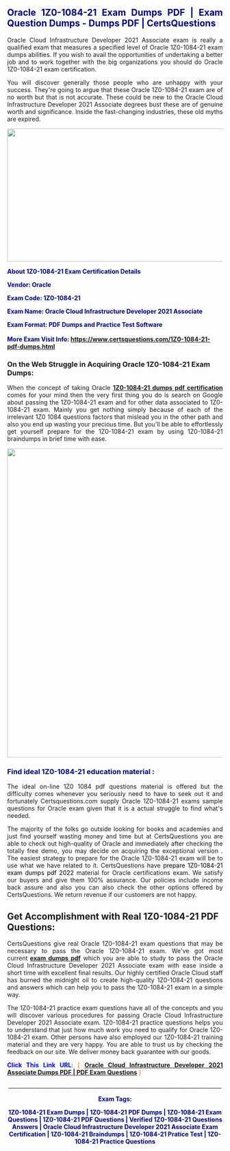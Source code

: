 <h2 style="text-align: justify;"><span style="color: #000080;">Oracle 1Z0-1084-21 Exam Dumps PDF | Exam Question Dumps - Dumps PDF | CertsQuestions</span></h2>
<p style="text-align: justify;">Oracle Cloud Infrastructure Developer 2021 Associate exam is really a qualified exam that measures a specified level of Oracle  1Z0-1084-21 exam dumps abilities. If you wish to avail the opportunities of undertaking a better job and to work together with the big organizations you should do Oracle 1Z0-1084-21 exam certification.</p>
<p style="text-align: justify;">You will discover generally those people who are unhappy with your success. They're going to argue that these Oracle  1Z0-1084-21 exam are of no worth but that is not accurate. These could be new to the Oracle Cloud Infrastructure Developer 2021 Associate degrees bust these are of genuine worth and significance. Inside the fast-changing industries, these old myths are expired.</p>
<p><img style="display: block; margin-left: auto; margin-right: auto;" src="https://i.imgur.com/eaP4ae9.png" width="840" height="310" /></p>
<p><span style="color: #000080;"><strong>About 1Z0-1084-21 Exam Certification Details</strong></span></p>
<p><span style="color: #000080;"><strong>Vendor: Oracle<br /></strong></span></p>
<p><span style="color: #000080;"><strong>Exam Code: 1Z0-1084-21</strong></span></p>
<p><span style="color: #000080;"><strong>Exam Name: Oracle Cloud Infrastructure Developer 2021 Associate</strong></span></p>
<p><span style="color: #000080;"><strong>Exam Format: PDF Dumps and Practice Test Software<br /><br />More Exam Visit Info: <span style="color: #ff6600;"><a href="https://www.certsquestions.com/1Z0-1084-21-pdf-dumps.html">https://www.certsquestions.com/1Z0-1084-21-pdf-dumps.html</a></span></strong></span></p>
<h3>On the Web Struggle in Acquiring Oracle 1Z0-1084-21 Exam Dumps:</h3>
<p style="text-align: justify;">When the concept of taking Oracle <a href="https://www.certsquestions.com/1Z0-1084-21-pdf-dumps.html"><strong> 1Z0-1084-21 dumps pdf certification</strong></a> comes for your mind then the very first thing you do is search on Google about passing the 1Z0-1084-21 exam and for other data associated to 1Z0-1084-21 exam. Mainly you get nothing simply because of each of the irrelevant 1Z0 1084 questions factors that mislead you in the other path and also you end up wasting your precious time. But you'll be able to effortlessly get yourself prepare for the 1Z0-1084-21 exam by using 1Z0-1084-21 braindumps in brief time with ease.</p>
<p><a href="https://www.certsquestions.com/1Z0-1084-21-pdf-dumps.html"><img style="display: block; margin-left: auto; margin-right: auto;" src="https://i.imgur.com/pxhoKQ2.png" width="720" /></a></p>
<h3><span style="color: #000080;">Find ideal  1Z0-1084-21 education material :</span></h3>
<p style="text-align: justify;">The ideal on-line 1Z0 1084 pdf questions material is offered but the difficulty comes whenever you seriously need to have to seek out it and fortunately Certsquestions.com supply Oracle 1Z0-1084-21 exams sample questions for Oracle  exam given that it is a actual struggle to find what's needed.</p>
<p style="text-align: justify;">The majority of the folks go outside looking for books and academies and just find yourself wasting money and time but at CertsQuestions you are able to check out high-quality of Oracle  and immediately after checking the totally free demo, you may decide on acquiring the exceptional version . The easiest strategy to prepare for the Oracle 1Z0-1084-21 exam will be to use what we have related to it. CertsQuestions have <span style="color: #000000;">prepare 1Z0-1084-21 exam dumps pdf 2022</span> material for Oracle certifications exam. We satisfy our buyers and give them 100% assurance. Our policies include income back assure and also you can also check the other options offered by CertsQuestions. We return revenue if our customers are not happy.</p>
<h2>Get Accomplishment with Real 1Z0-1084-21 PDF Questions:</h2>
<p style="text-align: justify;">CertsQuestions give real Oracle 1Z0-1084-21 exam questions that may be necessary to pass the Oracle  1Z0-1084-21 exam. We've got most current<strong>&nbsp;<a href="https://www.certsquestions.com/">exam dumps pdf</a></strong>&nbsp;which you are able to study to pass the Oracle Cloud Infrastructure Developer 2021 Associate exam with ease inside a short time with excellent final results. Our highly certified Oracle Cloud staff has burned the midnight oil to create high-quality 1Z0-1084-21 questions and answers which can help you to pass the 1Z0-1084-21 exam in a simple way.</p>
<p style="text-align: justify;">The 1Z0-1084-21 practice exam questions have all of the concepts and you will discover various procedures for passing Oracle Cloud Infrastructure Developer 2021 Associate exam. 1Z0-1084-21 practice questions helps you to understand that just how much work you need to qualify for Oracle  1Z0-1084-21 exam. Other persons have also employed our 1Z0-1084-21 training material and they are very happy. You are able to trust us by checking the feedback on our site. We deliver money back guarantee with our goods.</p>
<p style="text-align: justify;"><span style="color: #0000ff;"><strong>Click This Link URL</strong>:</span> <span style="color: #ff6600;">[ <strong><a href="https://www.certsquestions.com/oracle-cloud-certification.html">Oracle Cloud Infrastructure Developer 2021 Associate Dumps PDF | PDF Exam Questions</a></strong> ]</span></p>
<p style="text-align: center;">______________________________________________________________________________</p>
<p style="text-align: center;"><span style="color: #000080;"><strong>Exam Tags:</strong></span></p>
<p style="text-align: center;"><span style="color: #000080;"><strong>1Z0-1084-21 Exam Dumps | 1Z0-1084-21 PDF Dumps | 1Z0-1084-21 Exam Questions | 1Z0-1084-21 PDF Questions | Verified 1Z0-1084-21 Questions Answers | Oracle Cloud Infrastructure Developer 2021 Associate Exam Certification | 1Z0-1084-21 Braindumps | 1Z0-1084-21 Pratice Test | 1Z0-1084-21 Practice Questions</strong></span></p>
